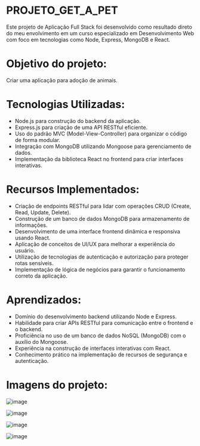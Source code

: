 # PROJETO_GET_A_PET
Este projeto de Aplicação Full Stack foi desenvolvido como resultado direto do meu envolvimento em um curso especializado em Desenvolvimento Web com foco em tecnologias como Node, Express, MongoDB e React.


##
# Objetivo do projeto:

Criar uma aplicação para adoção de animais.

##
# Tecnologias Utilizadas:

- Node.js para construção do backend da aplicação.
- Express.js para criação de uma API RESTful eficiente.
- Uso do padrão MVC (Model-View-Controller) para organizar o código de forma modular.
- Integração com MongoDB utilizando Mongoose para gerenciamento de dados.
- Implementação da biblioteca React no frontend para criar interfaces interativas.

##

# Recursos Implementados:

- Criação de endpoints RESTful para lidar com operações CRUD (Create, Read, Update, Delete).
- Construção de um banco de dados MongoDB para armazenamento de informações.
- Desenvolvimento de uma interface frontend dinâmica e responsiva usando React.
- Aplicação de conceitos de UI/UX para melhorar a experiência do usuário.
- Utilização de tecnologias de autenticação e autorização para proteger rotas sensíveis.
- Implementação de lógica de negócios para garantir o funcionamento correto da aplicação.

##

# Aprendizados:

- Domínio do desenvolvimento backend utilizando Node e Express.
- Habilidade para criar APIs RESTful para comunicação entre o frontend e o backend.
- Proficiência no uso de um banco de dados NoSQL (MongoDB) com o auxílio do Mongoose.
- Experiência na construção de interfaces interativas com React.
- Conhecimento prático na implementação de recursos de segurança e autenticação.

##

# Imagens do projeto:

![image](https://github.com/Jose-Capucho/PROJETO_GET_A_PET/assets/97485966/072363e2-4927-4ff1-88ca-0524f951dc46)

![image](https://github.com/Jose-Capucho/PROJETO_GET_A_PET/assets/97485966/8b6963db-800e-47e1-a7aa-1800ff64700a)

![image](https://github.com/Jose-Capucho/PROJETO_GET_A_PET/assets/97485966/94a10611-1b37-4a64-9cf4-15c38cb23a97)

![image](https://github.com/Jose-Capucho/PROJETO_GET_A_PET/assets/97485966/3257f41f-e594-4d36-b9cb-9abbc969ba83)

